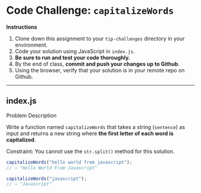 # **Code Challenge:** `capitalizeWords`

**Instructions**

1. Clone down this assignment to your `tip-challenges` directory in your environment.
2. Code your solution using JavaScript in `index.js`.
3. **Be sure to run and test your code thoroughly.**
4. By the end of class, **commit and push your changes up to Github**.
5. Using the browser, verify that your solution is in your remote repo on Github.

---

## index.js

Problem Description

Write a function named  `capitalizeWords` that takes a string (`sentence`) as input and returns a new string where **the first letter of each word is capitalized**.

Constraint: You cannot use the `str.split()` method for this solution.

```jsx
capitalizeWords("hello world from javascript");
// → "Hello World From Javascript"

capitalizeWords("javascript");
// → "Javascript"
```

